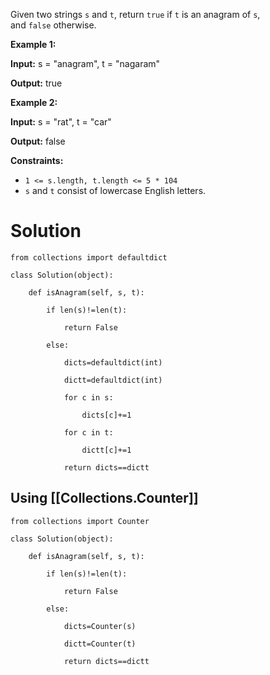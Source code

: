 Given two strings `s` and `t`, return `true` if `t` is an anagram of `s`, and `false` otherwise.

**Example 1:**

**Input:** s = "anagram", t = "nagaram"

**Output:** true

**Example 2:**

**Input:** s = "rat", t = "car"

**Output:** false

**Constraints:**

- `1 <= s.length, t.length <= 5 * 104`
- `s` and `t` consist of lowercase English letters.
# Solution
```
from collections import defaultdict

class Solution(object):

    def isAnagram(self, s, t):

        if len(s)!=len(t):

            return False

        else:

            dicts=defaultdict(int)

            dictt=defaultdict(int)

            for c in s:

                dicts[c]+=1

            for c in t:

                dictt[c]+=1

            return dicts==dictt
```

## Using [[Collections.Counter]]
```
from collections import Counter

class Solution(object):

    def isAnagram(self, s, t):

        if len(s)!=len(t):

            return False

        else:

            dicts=Counter(s)

            dictt=Counter(t)

            return dicts==dictt
```